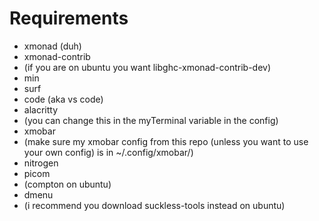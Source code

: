 # Requirements
* xmonad (duh)
* xmonad-contrib
 * (if you are on ubuntu you want libghc-xmonad-contrib-dev)
* min
* surf
* code (aka vs code)
* alacritty
 * (you can change this in the myTerminal variable in the config)
* xmobar
 * (make sure my xmobar config from this repo (unless you want to use your own config) is in ~/.config/xmobar/)
* nitrogen
* picom
 * (compton on ubuntu)
* dmenu
 * (i recommend you download suckless-tools instead on ubuntu)
